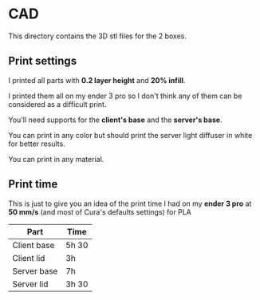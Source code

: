 # CAD

This directory contains the 3D stl files for the 2 boxes.



## Print settings

I printed all parts with **0.2 layer height** and **20% infill**.

I printed them all on my ender 3 pro so I don't think any of them can be considered as a difficult print.

You'll need supports for the **client's base** and the **server's base**.

You can print in any color but should print the server light diffuser in white for better results.

You can print in any material.

## Print time

This is just to give you an idea of the print time I had on my **ender 3 pro** at **50 mm/s** (and most of Cura's defaults settings) for PLA

| Part        | Time  |
| ----------- | ----- |
| Client base | 5h 30 |
| Client lid  | 3h    |
| Server base | 7h    |
| Server lid  | 3h 30 |

